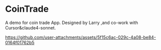 # CoinTrade
A demo for coin trade App.
Designed by Larry ,and co-work with Cursor&claude4-sonnet.

https://github.com/user-attachments/assets/5f15c6ac-029c-4a08-be84-0164f01762b5


